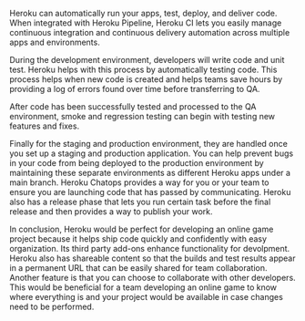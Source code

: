 Heroku can automatically run your apps, test, deploy, and deliver code. When integrated with Heroku 
Pipeline, Heroku CI lets you easily manage continuous integration and continuous delivery
automation across multiple apps and environments. 

During the development environment, developers will write code and unit test. Heroku helps with this
process by automatically testing code. This process helps when new code is created and helps 
teams save hours by providing a log of errors found over time before transferring to QA.

After code has been successfully tested and processed to the QA environment, smoke and regression 
testing can begin with testing new features and fixes. 

Finally for the staging and production environment, they are handled once you set up a staging
and production application. You can help prevent bugs in your code from being deployed to the production 
environment by maintaining these separate environments as different Heroku apps under a main
branch. Heroku Chatops provides a way for you or your team to ensure you are launching code that has passed by
communicating. Heroku also has a release phase that lets you run certain task before the final release and 
then provides a way to publish your work. 

In conclusion, Heroku would be perfect for developing an online game project because it helps 
ship code quickly and confidently with easy organization. Its third party add-ons enhance 
functionality for devolpment. Heroku also has shareable content so that the builds and test 
results appear in a permanent URL that can be easily shared for team collaboration. Another
feature is that you can choose to collaborate with other developers. This would be beneficial 
for a team developing an online game to know where everything is and your project
would be available in case changes need to be performed. 
